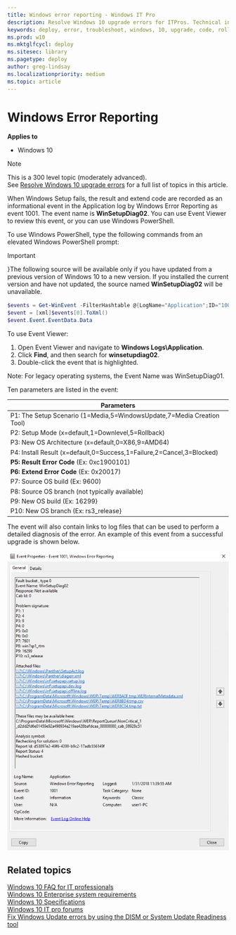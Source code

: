 ```yaml
---
title: Windows error reporting - Windows IT Pro
description: Resolve Windows 10 upgrade errors for ITPros. Technical information for IT professionals to help diagnose Windows setup errors.
keywords: deploy, error, troubleshoot, windows, 10, upgrade, code, rollback, ITPro
ms.prod: w10
ms.mktglfcycl: deploy
ms.sitesec: library
ms.pagetype: deploy
author: greg-lindsay
ms.localizationpriority: medium
ms.topic: article
---
```


# Windows Error Reporting

**Applies to**
-   Windows 10

>[!NOTE]
> This is a 300 level topic (moderately advanced).  
> See [Resolve Windows 10 upgrade errors](resolve-windows-10-upgrade-errors.md) for a full list of topics in this article.


When Windows Setup fails, the result and extend code are recorded as an informational event in the Application log by Windows Error Reporting as event 1001. The event name is **WinSetupDiag02**.  You can use Event Viewer to review this event, or you can use Windows PowerShell.

To use Windows PowerShell, type the following commands from an elevated Windows PowerShell prompt:

>[!IMPORTANT]
>}The following source will be available only if you have updated from a previous version of Windows 10 to a new version. If you installed the current version and have not updated, the source named **WinSetupDiag02** will be unavailable.

```Powershell
$events = Get-WinEvent -FilterHashtable @{LogName="Application";ID="1001";Data="WinSetupDiag02"}
$event = [xml]$events[0].ToXml()
$event.Event.EventData.Data
```

To use Event Viewer: 
1. Open Event Viewer and navigate to **Windows Logs\Application**.
2. Click **Find**, and then search for **winsetupdiag02**.
3. Double-click the event that is highlighted.

Note: For legacy operating systems, the Event Name was WinSetupDiag01. 

Ten parameters are listed in the event:

| Parameters  | 
| ------------- | 
|P1: The Setup Scenario (1=Media,5=WindowsUpdate,7=Media Creation Tool)   | 
|P2: Setup Mode (x=default,1=Downlevel,5=Rollback)   | 
|P3: New OS Architecture (x=default,0=X86,9=AMD64)   | 
|P4: Install Result (x=default,0=Success,1=Failure,2=Cancel,3=Blocked)   | 
|**P5: Result Error Code**  (Ex: 0xc1900101)   | 
|**P6: Extend Error Code**  (Ex: 0x20017)   | 
|P7: Source OS build (Ex: 9600)   | 
|P8: Source OS branch (not typically available)   | 
|P9: New OS build (Ex: 16299}   | 
|P10: New OS branch (Ex: rs3_release}   | 


The event will also contain links to log files that can be used to perform a detailed diagnosis of the error.  An example of this event from a successful upgrade is shown below.

![Windows Error Reporting](../images/event.png)

## Related topics

[Windows 10 FAQ for IT professionals](https://technet.microsoft.com/windows/dn798755.aspx)  
[Windows 10 Enterprise system requirements](https://technet.microsoft.com/windows/dn798752.aspx)  
[Windows 10 Specifications](https://www.microsoft.com/en-us/windows/Windows-10-specifications)  
[Windows 10 IT pro forums](https://social.technet.microsoft.com/Forums/en-US/home?category=Windows10ITPro)  
[Fix Windows Update errors by using the DISM or System Update Readiness tool](https://support.microsoft.com/kb/947821)  
